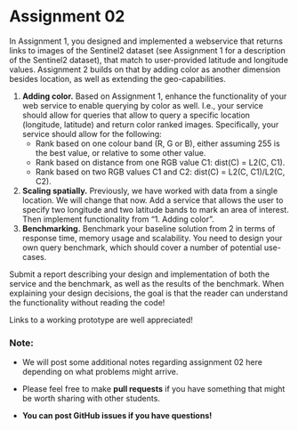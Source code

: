 # Assignment 02

In Assignment 1, you designed and implemented a webservice that returns links
to images of the Sentinel2 dataset (see Assignment 1 for a description of the
Sentinel2 dataset), that match to user-provided latitude and longitude values.
Assignment 2 builds on that by adding color as another dimension besides
location, as well as extending the geo-capabilities.

1. **Adding color.** Based on Assignment 1, enhance the functionality of your web
   service to enable querying by color as well. I.e., your service should allow
   for queries that allow to query a specific location (longitude, latitude)
   and return color ranked images. Specifically, your service should allow for
   the following:
    - Rank based on one colour band (R, G or B), either assuming 255 is the best
      value, or relative to some other value.
    - Rank based on distance from one RGB value C1: dist(C) = L2(C, C1).
    - Rank based on two RGB values C1 and C2:  dist(C) = L2(C, C1)/L2(C, C2).
2. **Scaling spatially.** Previously, we have worked with data from a single
   location. We will change that now. Add a service that allows the user to
   specify two longitude and two latitude bands to mark an area of interest.
   Then implement functionality from “1. Adding color”.
3. **Benchmarking.** Benchmark your baseline solution from 2 in terms of response
   time, memory usage and scalability. You need to design your own query
   benchmark, which should cover a number of potential use-cases.

Submit a report describing your design and implementation of both the service
and the benchmark, as well as the results of the benchmark. When explaining
your design decisions, the goal is that the reader can understand the
functionality without reading the code!

Links to a working prototype are well appreciated!

### Note:

- We will post some additional notes regarding assignment 02 here depending on
  what problems might arrive.

- Please feel free to make **pull requests** if you have something that might be
worth sharing with other students.

- **You can post GitHub issues if you have questions!**

